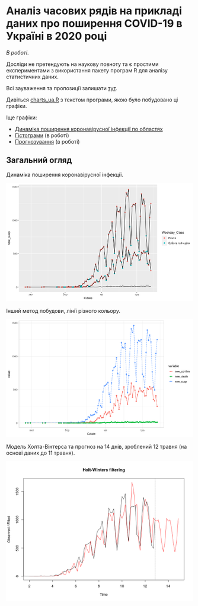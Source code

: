 Аналіз часових рядів на прикладі даних про поширення COVID-19 в Україні в 2020 році
=============================================================================

*В роботі*.

Досліди не претендують на наукову повноту та є простими експериментами
з використання пакету програм R для аналізу статистичних даних.

Всі зауваження та пропозиції залишати [тут](https://github.com/vityok/covid19_ua/issues).

Дивіться [charts_ua.R](charts_ua.R) з текстом програми, якою було
побудовано ці графіки.

Іще графіки:
 - [Динаміка поширення коронавірусної інфекції по областях](regions_dyn.html)
 - [Гістограми](histograms.html) (в роботі)
 - [Прогнозування](forecast.html) (в роботі)

Загальний огляд
---------------

Динаміка поширення коронавірусної інфекції.

![Графік загальної статистики поширення коронавірусу](daily_area_dyn.png "Загальні дані")

Інший метод побудови, лінії різного кольору.

![Інший метод побудови графіку з декількома змінними](daily_area_gath.png "Загальні дані")

Модель Холта-Вінтерса та прогноз на 14 днів, зроблений 12 травня (на
основі даних до 11 травня).

![Модель Холта-Вінтерса та прогноз на 14 днів](holt-winters_14days_forecast-2020-05-12.png "title")
